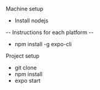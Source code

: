 Machine setup

-   Install nodejs

-- Instructions for each platform --

-   npm install -g expo-cli

Project setup

-   git clone
-   npm install
-   expo start
